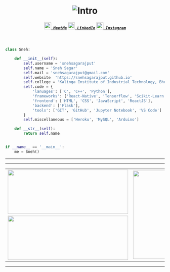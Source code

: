 <h1 align="center"><img title="Intro" src="https://github.com/snehsagarajput/snehsagarajput/blob/master/images/header.gif"/></h>
<h5 align="center">
  <code><a href="https://snehsagarajput.github.io/" title="Personal Site"><img width="22" src="https://github.com/snehsagarajput/snehsagarajput.github.io/blob/master/img/favicon.png"> MeetMe</a></code>
  <code><a href="https://www.linkedin.com/in/snehsagarajput/" title="LinkedIn Profile"><img width="22" src="https://github.com/snehsagarajput/snehsagarajput/blob/master/images/linkedin.svg"> LinkedIn</a></code>
  <code><a href="https://www.instagram.com/sneh_xf/" title="Instagram Profile"><img width="22" src="https://github.com/snehsagarajput/snehsagarajput/blob/master/images/instagram.svg"> Instagram</a></code>
</h5>
<br>

```python
class Sneh:

    def __init__(self):
        self.username = 'snehsagarajput'
        self.name = 'Sneh Sagar'
        self.mail = 'snehsagarajput@gmail.com'
        self.website  'https://snehsagarajput.github.io'
        self.college = 'Kalinga Institute of Industrial Technology, Bhubaneswar'
        self.code = {
            'lanuages': ['C', 'C++', 'Python'],
            'frameworks': ['React-Native', 'Tensorflow', 'Scikit-Learn'],
            'frontend': ['HTML', 'CSS', 'JavaScript', 'ReactJS'],
            'backend': ['Flask'],
            'tools': ['GIT', 'GitHub', 'Jupyter Notebook', 'VS Code']
        }
        self.miscellaneous = ['Heroku', 'MySQL', 'Arduino']

    def __str__(self):
        return self.name


if __name__ == '__main__':
    me = Sneh()


```


<hr>

<!--
<h2 align="center">Languages & Frameworks & Tools & Abilities</h2>
<p align="center">
  <code><img title="C" height="25" src="https://github.com/snehsagarajput/snehsagarajput/blob/master/images/c.svg"></code>
  <code><img title="C++" height="25" src="https://github.com/snehsagarajput/snehsagarajput/blob/master/images/cpp.svg"></code>
  <code><img title="Python" height="25" src="https://github.com/snehsagarajput/snehsagarajput/blob/master/images/python.svg"></code>
  <code><img title="Javascript" height="25" src="https://github.com/snehsagarajput/snehsagarajput/blob/master/images/javascript.svg"></code>
  <code><img title="HTML5" height="25" src="https://github.com/snehsagarajput/snehsagarajput/blob/master/images/html5.svg"></code>
  <code><img title="CSS" height="25" src="https://github.com/snehsagarajput/snehsagarajput/blob/master/images/css.svg"></code>
  <code><img title="Reactjs" height="25" src="https://github.com/snehsagarajput/snehsagarajput/blob/master/images/react.svg"></code>
  <code><img title="React-Native" height="25" src="https://github.com/snehsagarajput/snehsagarajput/blob/master/images/react-native.png"></code>
  <code><img title="Tensorflow" height="25" src="https://github.com/snehsagarajput/snehsagarajput/blob/master/images/tensorflow.svg"></code>
  <code><img title="Scikit-Learn" height="25" src="https://github.com/snehsagarajput/snehsagarajput/blob/master/images/scikit-learn.png"></code>
  <code><img title="Visual Studio Code" height="25" src="https://github.com/snehsagarajput/snehsagarajput/blob/master/images/vscode.png"></code>
  <code><img title="Problem Solving" height="25" src="https://github.com/snehsagarajput/snehsagarajput/blob/master/images/problemSolving.png"></code>
  <code><img title="Chess" height="25" src="https://github.com/snehsagarajput/snehsagarajput/blob/master/images/chess.svg"></code>
</p>
-->
<hr>



<p align="center">
<table align="center">
  <tr>
    <td ><img width="380" height="140" src="https://github-readme-stats.vercel.app/api?username=snehsagarajput&hide=stars&count_private=true&show_icons=true&theme=gotham"></td>
    <td rowspan="2"><img width="380" height="280" src="https://github-readme-stats.vercel.app/api/top-langs/?username=snehsagarajput&exclude_repo=darknet,snehsagarajput&hide=jupyter%20notebook&theme=gotham"></td>
  </tr>
  <tr>
    <td><img width="380" height="140" src="https://github-readme-stats.vercel.app/api/wakatime?username=snehsagarajput&count_private=true&show_icons=true&theme=gotham"></td>
  </tr>
  </table>
</p>

<hr>
<!--
<h2 align="center">Best Repositories</h2>
<p align="center">
<table align="center">
  <tr>
    <td><a href="https://github.com/snehsagarajput/nst-app" title="Neural Style Transfer Web App"><img align="center" src="https://github-readme-stats.vercel.app/api/pin/?username=snehsagarajput&repo=nst-app&theme=gotham" height="122" ></a></td>
    <td><a  href="https://github.com/snehsagarajput/sudoku-solver-app" title="Sudoku Solver Android App"><img align="center" src="https://github-readme-stats.vercel.app/api/pin/?username=snehsagarajput&repo=sudoku-solver-app&theme=gotham"   ></a></td>
  </tr>
  </table>
</p>
<hr>
<h4 align="center"><a href=https://github.com/snehsagarajput?tab=repositories" title="Show Repositories">🔎 Show More 🔍</a></h4>
-->
